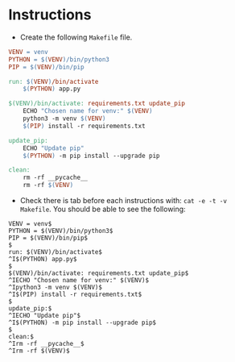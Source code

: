 # Instructions

- Create the following `Makefile` file.
```makefile
VENV = venv
PYTHON = $(VENV)/bin/python3
PIP = $(VENV)/bin/pip

run: $(VENV)/bin/activate
	$(PYTHON) app.py

$(VENV)/bin/activate: requirements.txt update_pip
	ECHO "Chosen name for venv:" $(VENV)
	python3 -m venv $(VENV)
	$(PIP) install -r requirements.txt

update_pip:
	ECHO "Update pip"
	$(PYTHON) -m pip install --upgrade pip

clean:
	rm -rf __pycache__
	rm -rf $(VENV)
```
- Check there is tab before each instructions with: `cat -e -t -v  Makefile`. You should be able to see the following:
```shell
VENV = venv$
PYTHON = $(VENV)/bin/python3$
PIP = $(VENV)/bin/pip$
$
run: $(VENV)/bin/activate$
^I$(PYTHON) app.py$
$
$(VENV)/bin/activate: requirements.txt update_pip$
^IECHO "Chosen name for venv:" $(VENV)$
^Ipython3 -m venv $(VENV)$
^I$(PIP) install -r requirements.txt$
$
update_pip:$
^IECHO "Update pip"$
^I$(PYTHON) -m pip install --upgrade pip$
$
clean:$
^Irm -rf __pycache__$
^Irm -rf $(VENV)$
```
